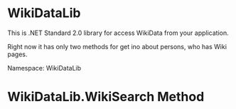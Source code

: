# WikiDataLib

This is .NET Standard 2.0 library for access WikiData from your application.

Right now it has only two methods for get ino about persons, who has Wiki pages.

Namespace: WikiDataLib

# WikiDataLib.WikiSearch Method

